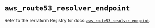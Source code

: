 # `aws_route53_resolver_endpoint`

Refer to the Terraform Registry for docs: [`aws_route53_resolver_endpoint`](https://registry.terraform.io/providers/hashicorp/aws/4.54.0/docs/resources/route53_resolver_endpoint).
